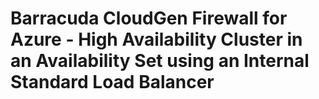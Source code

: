# Barracuda CloudGen Firewall for Azure - High Availability Cluster in an Availability Set using an Internal Standard Load Balancer

